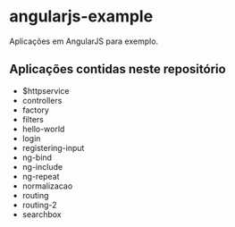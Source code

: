 # angularjs-example
Aplicações em AngularJS para exemplo.

## Aplicações contidas neste repositório
- $httpservice
- controllers
- factory
- filters
- hello-world
- login
- registering-input
- ng-bind
- ng-include
- ng-repeat
- normalizacao
- routing
- routing-2
- searchbox